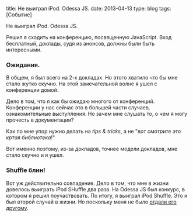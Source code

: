 title: Не выиграл iPod. Odessa JS.
date: 2013-04-13
type: blog
tags: [Событие]

Не выиграл iPod. Odessa JS. 

Решил я сходить на конференцию, посвященную JavaScript. Вход бесплатный, доклады, судя из анонсов, должны были быть интересными.

### Ожидания.

В общем, я был всего на 2-х докладах. Но этого хватило что бы мне стало жутко скучно. На этой замечательной волне я ушел с конференции домой. 

Дело в том, что я как бы ожидаю многого от конференций. Конференции у нас сейчас это в большей части случаев, ознакомительные выступления. Но зачем мне слушать то, о чем я могу прочесть в документации? 

Как по мне упор нужно делать на *tips & tricks*, а не "*вот смотрите это кртая библиотека*!"

Вот именно поэтому, из-за докладов, точнее модели докладов, мне стало скучно и я ушел.

### Shuffle блин!

Вот уж действительно совпадение. Дело в том, что мне в жизни довелось выиграть iPod SHuffle два раза. На Odessa JS был конкурс, в котором я решил поучаствовать. По итогу, я выиграл iPod Shuffle. Это и был второй случай в жизни. Но поскольку меня не было [отдали его другому](https://twitter.com/astralian/status/323083545985814529). 